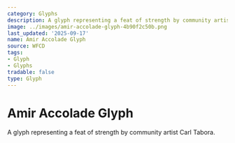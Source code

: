 ```yaml
---
category: Glyphs
description: A glyph representing a feat of strength by community artist Carl Tabora.
image: ../images/amir-accolade-glyph-4b90f2c50b.png
last_updated: '2025-09-17'
name: Amir Accolade Glyph
source: WFCD
tags:
- Glyph
- Glyphs
tradable: false
type: Glyph
---
```


# Amir Accolade Glyph

A glyph representing a feat of strength by community artist Carl Tabora.

